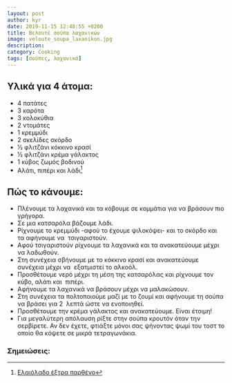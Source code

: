 ```yaml
---
layout: post
author: kyr
date: 2019-11-15 12:48:55 +0200
title: Βελουτέ σούπα λαχανικών
image: veloute_soupa_laxanikon.jpg
description:
category: Cooking
tags: [σούπες, λαχανικά]
---
```


## Υλικά για 4 άτομα:

* 4 πατάτες 
* 3 καρότα 
* 3 κολοκύθια 
* 2 ντομάτες 
* 1 κρεμμύδι 
* 2 σκελίδες σκόρδο 
* 1⁄2 φλιτζάνι κόκκινο κρασί 
* 1⁄2 φλιτζάνι κρέμα γάλακτος 
* 1 κύβος ζωμός βοδινού
* Αλάτι, πιπέρι και λάδι[^oil] 



## Πώς το κάνουμε:

* Πλένουμε τα λαχανικά και τα κόβουμε σε κομμάτια για να βράσουν πιο γρήγορα. 
* Σε μια κατσαρόλα βάζουμε λάδι. 
* Ρίχνουμε το κρεμμύδι -αφού το έχουμε ψιλοκόψει- και το σκόρδο και τα αφήνουμε να  τσιγαριστούν. 
* Αφού τσιγαριστούν ρίχνουμε τα λαχανικά και τα ανακατεύουμε μέχρι να λαδωθούν. 
* Στη συνέχεια σβήνουμε με το κόκκινο κρασί και ανακατεύουμε συνέχεια μέχρι να  εξατμιστεί το αλκοόλ. 
* Προσθέτουμε νερό μέχρι τη μέση της κατσαρόλας και ρίχνουμε τον κύβο, αλάτι και  πιπέρι. 
* Αφήνουμε τα λαχανικά να βράσουν μέχρι να μαλακώσουν. 
* Στη συνέχεια τα πολτοποιούμε μαζί με το ζουμί και αφήνουμε τη σούπα να βράσει για 2  λεπτά ώστε να ενοποιηθεί. 
* Προσθέτουμε την κρέμα γάλακτος και ανακατεύουμε. Είναι έτοιμη! 
* Για μεγαλύτερη απόλαυση ρίξτε στην σούπα κρουτόν όταν την σερβίρετε. Αν δεν έχετε, φτιάξτε μόνοι σας ψήνοντας ψωμί του τοστ το οποίο θα κόψετε σε μικρά τετραγωνάκια. 

### Σημειώσεις:

[^oil]: [Ελαιόλαδο έξτρα παρθένο](https://www.toladaki.gr)

